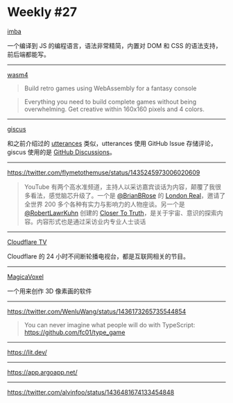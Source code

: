 # Weekly #27

[imba](https://imba.io/)

一个编译到 JS 的编程语言，语法非常精简，内置对 DOM 和 CSS 的语法支持，前后端都能写。

---

[wasm4](https://wasm4.org/)

> Build retro games using WebAssembly for a fantasy console

> Everything you need to build complete games without being overwhelming. Get creative within 160x160 pixels and 4 colors.

---

[giscus](https://giscus.app/)

和之前介绍过的 [utterances](https://utteranc.es/) 类似，utterances 使用 GitHub Issue 存储评论， giscus 使用的是 [GitHub Discussions](https://docs.github.com/en/discussions)。

---

https://twitter.com/flymetothemuse/status/1435245973006020609

> YouTube 有两个高水准频道，主持人以采访嘉宾谈话为内容，颠覆了我很多看法，感觉脑芯升级了。一个是 [@BrianBRose](https://twitter.com/BrianBRose) 的 [London Real](https://www.youtube.com/channel/UCCZVmatSqIMTTB8uExk8xEg)，邀请了全世界 200 多个各种有实力与影响力的人物座谈。另一个是 [@RobertLawrKuhn](https://twitter.com/RobertLawrKuhn) 创建的 [Closer To Truth](https://www.youtube.com/channel/UCl9StMQ79LtEvlrskzjoYbQ)，是关于宇宙、意识的探索内容。内容形式也是通过采访业内专业人士谈话

---

[Cloudflare TV](https://cloudflare.tv/live)

Cloudflare 的 24 小时不间断轮播电视台，都是互联网相关的节目。

---

[MagicaVoxel](https://ephtracy.github.io/)

一个用来创作 3D 像素画的软件

---

https://twitter.com/WenluWang/status/1436173265735544854

> You can never imagine what people will do with TypeScript: https://github.com/fc01/type_game

---

https://lit.dev/

---

https://app.argoapp.net/

---

https://twitter.com/alvinfoo/status/1436481674133454848

